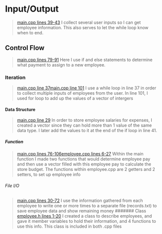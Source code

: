 # Input/Output
> [main.cpp lines 39-43](/main.cpp#L39)
> I collect several user inputs so I can get employee information. This also serves to let the while loop know when to end.
## Control Flow
> [main.cpp lines 79-91](/main.cpp#L79)
> Here I use if and else statements to determine what payment to assign to a new employee. 
### Iteration
> [main.cpp line 37](/main.cpp#L37)[main.cpp line 101](/main.cpp#L101)
> I use a while loop in line 37 in order to collect multiple inputs of employees from the user. In line 101, I used for loop to add up the values of a vector of intergers 
#### Data Structure
> [main.cpp line 29](/main.cpp#L29)
> In order to store employee salaries for expenses, I created a vector since they can hold more than 1 value of the same data type. I later add the values to it at the end of the if loop in line 41.
##### Function
> [main.cpp lines 76-106](/main.cpp#L76)[employee.cpp lines 6-27](/employee.cpp#L6)
> Within the main function I made two functions that would determine employee pay and then use a vector filled with this employee pay to calculate the store budget. The functions within employee.cpp are 2 getters and 2 setters, to set up employee info
###### File I/O
> [main.cpp lines 30-72](/main.cpp#L30)
> I use the information gathered from each employee to write one or more times to a separate file (records.txt) to save employee data and show remaining money
####### Class
> [employee.h lines 1-20](/employee.h#L7)
> I created a class to describe employees, and gave it member variables to hold their information, and 4 functions to use this info. This class is included in both .cpp files
